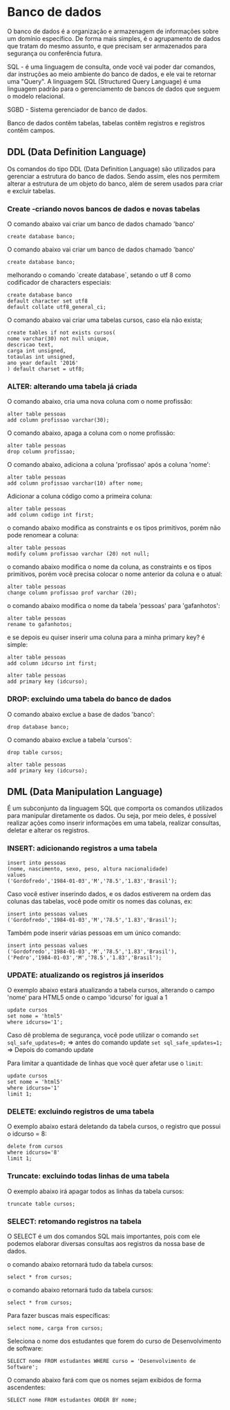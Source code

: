 # Banco de dados

O banco de dados é a organização e armazenagem de informações sobre um domínio específico. De forma mais simples, é o agrupamento de dados que tratam do mesmo assunto, e que precisam ser armazenados para segurança ou conferência futura. 

SQL - é uma linguagem de consulta, onde você vai poder dar comandos, dar instruções ao meio ambiente do banco de dados, e ele vai te retornar uma "Query".
A linguagem SQL (Structured Query Language) é uma linguagem padrão para o gerenciamento de bancos de dados que seguem o modelo relacional.

SGBD - Sistema gerenciador de banco de dados. 

Banco de dados contêm tabelas, tabelas contêm registros e registros contêm campos.

## DDL (Data Definition Language)

Os comandos do tipo DDL (Data Definition Language) são utilizados para gerenciar a estrutura do banco de dados. Sendo assim, eles nos permitem alterar a estrutura de um objeto do banco, além de serem usados para criar e excluir tabelas.

### Create -criando novos bancos de dados e novas tabelas

O comando abaixo vai criar um banco de dados chamado 'banco'

``` 
create database banco;
```

O comando abaixo vai criar um banco de dados chamado 'banco'

``` 
create database banco;
```

melhorando o comando ´create database`, setando o utf 8 como codificador de characters especiais:

``` 
create database banco
default character set utf8
default collate utf8_general_ci;
```


O comando abaixo vai criar uma tabelas cursos, caso ela não exista; 

``` 
create tables if not exists cursos(
nome varchar(30) not null unique,
descricao text,
carga int unsigned,
totaulas int unsigned,
ano year default '2016'
) default charset = utf8;
```

### ALTER: alterando uma tabela já criada

O comando abaixo, cria uma nova coluna com o nome profissão:

```
alter table pessoas
add column profissao varchar(30);
```
O comando abaixo, apaga a coluna com o nome profissão:

```
alter table pessoas
drop column profissao;
```

O comando abaixo, adiciona a coluna 'profissao' após a coluna 'nome':
```
alter table pessoas
add column profissao varchar(10) after nome;
```

Adicionar a coluna código como a primeira coluna:
```
alter table pessoas
add column codigo int first;
```

o comando abaixo modifica as constraints e os tipos primitivos, porém não pode renomear a coluna:
```
alter table pessoas
modify column profissao varchar (20) not null;
```

o comando abaixo modifica o nome da coluna,  as constraints e os tipos primitivos, porém você precisa colocar o nome anterior da coluna e o atual:
```
alter table pessoas
change column profissao prof varchar (20);
```

o comando abaixo modifica o nome da tabela 'pessoas' para 'gafanhotos':
```
alter table pessoas
rename to gafanhotos;
```

e se depois eu quiser inserir uma coluna para a minha primary key? é simple:

```
alter table pessoas
add column idcurso int first;
```
```
alter table pessoas
add primary key (idcurso);
```

### DROP: excluindo uma tabela do banco de dados

O comando abaixo exclue a base de dados 'banco':

```
drop database banco;
```

O comando abaixo exclue a tabela 'cursos':

```
drop table cursos;
```

```
alter table pessoas
add primary key (idcurso);
```






## DML (Data Manipulation Language)

É um subconjunto da linguagem SQL que comporta os comandos utilizados para manipular diretamente os dados. Ou seja, por meio deles, é possível realizar ações como inserir informações em uma tabela, realizar consultas, deletar e alterar os registros. 

### INSERT: adicionando registros a uma tabela

``` 
insert into pessoas
(nome, nascimento, sexo, peso, altura nacionalidade)
values
('Gordofredo','1984-01-03','M','78.5','1.83','Brasil');
```

Caso você estiver inserindo dados, e os dados estiverem na ordem das colunas das tabelas, você pode omitir os nomes das colunas, ex:


``` 
insert into pessoas values
('Gordofredo','1984-01-03','M','78.5','1.83','Brasil');
```

Também pode inserir várias pessoas em um único comando:

``` 
insert into pessoas values
('Gordofredo','1984-01-03','M','78.5','1.83','Brasil'),
('Pedro','1984-01-03','M','78.5','1.83','Brasil');
```

### UPDATE: atualizando os registros já inseridos

O exemplo abaixo estará atualizando a tabela cursos, alterando o campo 'nome' para HTML5 onde o campo 'idcurso' for igual a 1


``` 
update cursos
set nome = 'html5'
where idcurso='1';
```

Caso dê problema de segurança, você pode utilizar o comando 
`set sql_safe_updates=0;` => antes do comando update
`set sql_safe_updates=1;` => Depois do comando update

Para limitar a quantidade de linhas que você quer afetar use o `limit`:

``` 
update cursos
set nome = 'html5'
where idcurso='1'
limit 1;
```

### DELETE: excluindo registros de uma tabela

O exemplo abaixo estará deletando da tabela cursos, o registro que possui o idcurso = 8:

``` 
delete from cursos
where idcurso='8'
limit 1;
```

### Truncate: excluindo todas linhas de uma tabela

O exemplo abaixo irá apagar todos as linhas da tabela cursos:

``` 
truncate table cursos;
```

### SELECT: retomando registros na tabela

O SELECT é um dos comandos SQL mais importantes, pois com ele podemos elaborar diversas consultas aos registros da nossa base de dados.

o comando abaixo retornará tudo da tabela cursos:

``` 
select * from cursos;
```

o comando abaixo retornará tudo da tabela cursos:

``` 
select * from cursos;
```

Para fazer buscas mais específicas:
``` 
select nome, carga from cursos;
``` 
Seleciona o nome dos estudantes  que forem do curso de Desenvolvimento de software:
```
SELECT nome FROM estudantes WHERE curso = 'Desenvolvimento de Software';
```

O comando abaixo fará com que os nomes sejam exibidos de forma ascendentes:
```
SELECT nome FROM estudantes ORDER BY nome;
```












